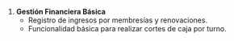1. **Gestión Financiera Básica**
   - Registro de ingresos por membresías y renovaciones.
   - Funcionalidad básica para realizar cortes de caja por turno.